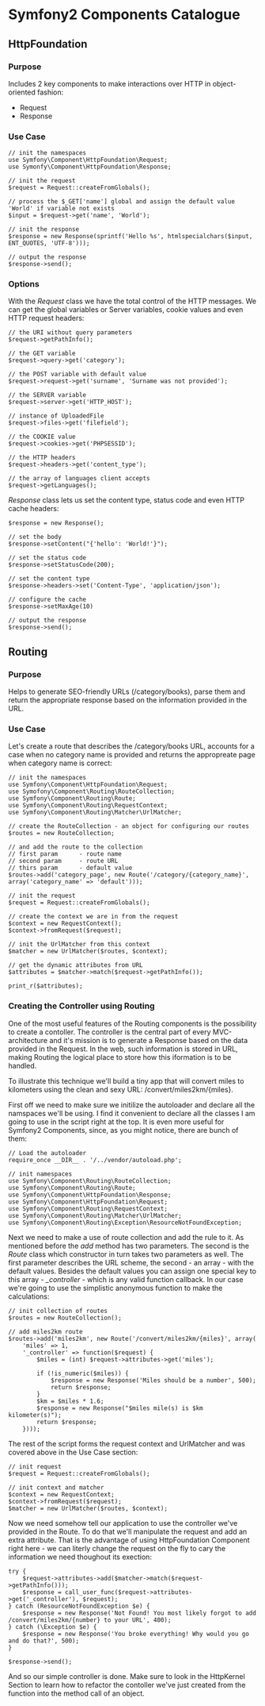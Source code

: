 # Symfony2 Components Catalogue

## HttpFoundation

### Purpose

Includes 2 key components to make interactions over HTTP in object-oriented fashion:

* Request
* Response
	
### Use Case

	// init the namespaces
	use Symfony\Component\HttpFoundation\Request;
	use Symonfy\Component\HttpFoundation\Response;
	
	// init the request
	$request = Request::createFromGlobals();
	
	// process the $_GET['name'] global and assign the default value 'World' if variable not exists
	$input = $request->get('name', 'World');
	
	// init the response
	$response = new Response(sprintf('Hello %s', htmlspecialchars($input, ENT_QUOTES, 'UTF-8')));
	
	// output the response
	$response->send();
	
### Options

With the *Request* class we have the total control of the HTTP messages. We can get the global variables or Server variables, cookie values and even HTTP request headers:

	// the URI without query parameters
	$request->getPathInfo();
	
	// the GET variable
	$request->query->get('category');	
	
	// the POST variable with default value
	$request->request->get('surname', 'Surname was not provided');
	
	// the SERVER variable
	$request->server->get('HTTP_HOST');
	
	// instance of UploadedFile
	$request->files->get('filefield');
	
	// the COOKIE value
	$request->cookies->get('PHPSESSID');
	
	// the HTTP headers
	$request->headers->get('content_type');
	
	// the array of languages client accepts
	$request->getLanguages();
	
*Response* class lets us set the content type, status code and even HTTP cache headers:

	$response = new Response();
	
	// set the body
	$response->setContent("{'hello': 'World!'}");
	
	// set the status code
	$response->setStatusCode(200);
	
	// set the content type
	$response->headers->set('Content-Type', 'application/json');
	
	// configure the cache
	$response->setMaxAge(10)
	
	// output the response
	$response->send();
	
## Routing

### Purpose 

Helps to generate SEO-friendly URLs (/category/books), parse them and return the appropriate response based on the information provided in the URL.

### Use Case

Let's create a route that describes the /category/books URL, accounts for a case when no category name is provided and returns the appropreate page when category name is correct:

	// init the namespaces
	use Symfony\Component\HttpFoundation\Request;
	use Symofony\Component\Routing\RouteCollection;
	use Symfony\Component\Routing\Route;
	use Symfony\Component\Routing\RequestContext;
	use Symfony\Component\Routing\Matcher\UrlMatcher;
	
	// create the RouteCollection - an object for configuring our routes
	$routes = new RouteCollection;
	
	// and add the route to the collection
	// first param 		- route name
	// second param 	- route URL
	// thirs param		- default value
	$routes->add('category_page', new Route('/category/{category_name}', array('category_name' => 'default')));
	
	// init the request
	$request = Request::createFromGlobals();
	
	// create the context we are in from the request
	$context = new RequestContext();
	$context->fromRequest($request);
	
	// init the UrlMatcher from this context
	$matcher = new UrlMatcher($routes, $context);
	
	// get the dynamic attributes from URL
	$attributes = $matcher->match($request->getPathInfo());
	
	print_r($attributes);
	
### Creating the Controller using Routing

One of the most useful features of the Routing components is the possibility to create a contoller. The controller is the central part of every MVC-architecture and it's mission is to generate a Response based on the data provided in the Request. In the web, such information is stored in URL, making Routing the logical place to store how this iformation is to be handled.

To illustrate this technique we'll build a tiny app that will convert miles to kilometers using the clean and sexy URL: /convert/miles2km/{miles}.

First off we need to make sure we initilize the autoloader and declare all the namspaces we'll be using. I find it convenient to declare all the  classes I am going to use in the script right at the top. It is even more useful for Symfony2 Components, since, as you might notice, there are bunch of them:

	// Load the autoloader
	require_once __DIR__ . '/../vendor/autoload.php';

	// init namespaces
	use Symfony\Component\Routing\RouteCollection;
	use Symfony\Component\Routing\Route;
	use Symfony\Component\HttpFoundation\Response;
	use Symfony\Component\HttpFoundation\Request;
	use Symfony\Component\Routing\RequestContext;
	use Symfony\Component\Routing\Matcher\UrlMatcher;
	use Symfony\Component\Routing\Exception\ResourceNotFoundException;

Next we need to make a use of route collection and add the rule to it. As mentioned before the *add* method has two parameters. The second is the *Route* class which constructor in turn takes two parameters as well. The first parameter describes the URL scheme, the second - an array - with the default values. Besides the default values you can assign one special key to this array - *_controller* - which is any valid function callback. In our case we're going to use the simplistic anonymous function to make the calculations:

	// init collection of routes
	$routes = new RouteCollection();

	// add miles2km route
	$routes->add('miles2km', new Route('/convert/miles2km/{miles}', array(
   		'miles' => 1,
    	'_controller' => function($request) {
        	$miles = (int) $request->attributes->get('miles');

       		if (!is_numeric($miles)) {
            	$response = new Response('Miles should be a number', 500);
            	return $response;
        	}
        	$km = $miles * 1.6;
        	$response = new Response("$miles mile(s) is $km kilometer(s)");
        	return $response;
    	})));

The rest of the script forms the request context and UrlMatcher and was covered above in the Use Case section:

	// init request
	$request = Request::createFromGlobals();

	// init context and matcher
	$context = new RequestContext;
	$context->fromRequest($request);
	$matcher = new UrlMatcher($routes, $context);

Now we need somehow tell our application to use the controller we've provided in the Route. To do that we'll manipulate the request and add an extra attribute. That is the advantage of using HttpFoundation Component right here - we can literly change the request on the fly to cary the information we need thoughout its exection:
	
	try {
    	$request->attributes->add($matcher->match($request->getPathInfo()));
    	$response = call_user_func($request->attributes->get('_controller'), $request);
	} catch (ResourceNotFoundException $e) {
    	$response = new Response('Not Found! You most likely forgot to add /convert/miles2km/{number} to your URL', 400);
	} catch (\Exception $e) {
    	$response = new Response('You broke everything! Why would you go and do that?', 500);
	}

	$response->send();	
	
And so our simple controller is done. Make sure to look in the HttpKernel Section to learn how to refactor the contoller we've just created from the function into the method call of an object. 
	